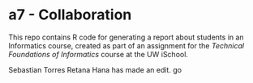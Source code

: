 # a7 - Collaboration
This repo contains R code for generating a report about students in an Informatics course, 
created as part of an assignment for the _Technical Foundations of Informatics_ course at the UW iSchool.


Sebastian Torres Retana
Hana has made an edit.
go